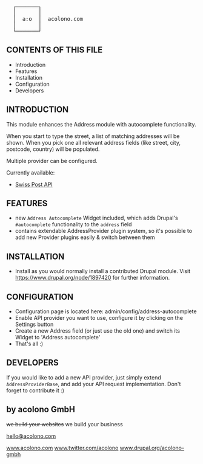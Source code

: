 <pre>
  ┌───────┐
  │       │
  │  a:o  │  acolono.com
  │       │
  └───────┘
</pre>

CONTENTS OF THIS FILE
---------------------

 * Introduction
 * Features
 * Installation
 * Configuration
 * Developers


INTRODUCTION
------------

This module enhances the Address module with autocomplete functionality.

When you start to type the street, a list of matching addresses will be shown. When you pick one all relevant address fields (like street, city, postcode, country) will be populated.

Multiple provider can be configured.

Currently available:

 * [Swiss Post API](https://developer.post.ch/en/address-web-services-rest)


FEATURES
------------

 * new `Address Autocomplete` Widget included, which adds Drupal's `#autocomplete` functionality to the `address` field
 * contains extendable AddressProvider plugin system, so it's possible to add new Provider plugins easily & switch between them


INSTALLATION
------------

 * Install as you would normally install a contributed Drupal module. Visit
   https://www.drupal.org/node/1897420 for further information.


CONFIGURATION
-------------

 * Configuration page is located here: admin/config/address-autocomplete
 * Enable API provider you want to use, configure it by clicking on the Settings button
 * Create a new Address field (or just use the old one) and switch its Widget to 'Address autocomplete'
 * That's all :)


DEVELOPERS
--------------

If you would like to add a new API provider, just simply extend `AddressProviderBase`, and add your API request implementation. Don't forget to contribute it :)


by acolono GmbH
---------------

~~we build your websites~~
we build your business

hello@acolono.com

www.acolono.com
www.twitter.com/acolono
www.drupal.org/acolono-gmbh
